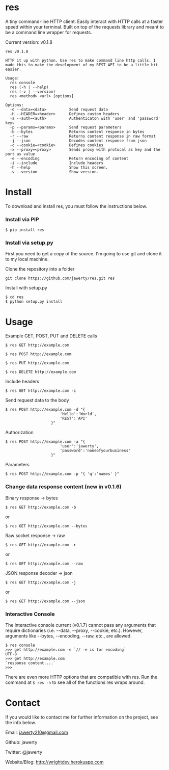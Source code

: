# res
A tiny command-line HTTP client. Easily interact with HTTP calls at a faster speed within your terminal. Built on top of the requests library and meant to be a command line wrapper for requests. 

Current version: v0.1.8

```
res v0.1.8

HTTP it up with python. Use res to make command line http calls. I made this to make the development of my REST API to be a little bit easier.

Usage:
  res console
  res (-h | --help)
  res (-v | --version)
  res <method> <url> [options]

Options:
  -d --data=<data>          Send request data
  -H --HEADER=<header>      Defines custom headers
  -a --auth=<auth>          Authenticaton with 'user' and 'password' keys
  -p --params=<params>      Send request parameters
  -b --bytes                Returns content response in bytes
  -r --raw                  Returns content response in raw format
  -j --json                 Decodes content response from json
  -c --cookie=<cookie>      Defines cookies
  -x --proxy=<proxy>        Sends proxy with protocal as key and the port as value
  -e --encoding             Return encoding of content
  -i --include              Include headers
  -h --help                 Show this screen.
  -v --version              Show version.
```

# Install
To download and install res, you must follow the instructions below.

### Install via PIP
```
$ pip install res
```

### Install via setup.py
First you need to get a copy of the source. I'm going to use git and clone it to my local machine. 

Clone the repository into a folder
```
git clone https://github.com/jawerty/res.git res
```

Install with setup.py
```
$ cd res
$ python setup.py install
```

# Usage
Example GET, POST, PUT and DELETE calls
```
$ res GET http://example.com

$ res POST http://example.com

$ res PUT http://example.com

$ res DELETE http://example.com
```

Include headers
```
$ res GET http://example.com -i
```

Send request data to the body
```
$ res POST http://example.com -d "{
						'Hello':'World',
						'REST':'API'
					}"
```

Authorization
```
$ res POST http://example.com -a "{
						'user':'jawerty',
						'password':'noneofyourbusiness'
					}"
```

Parameters
```
$ res POST http://example.com -p "{ 'q':'names' }" 
```

### Change data response content (new in v0.1.6)

Binary response -> bytes 
```
$ res GET http://example.com -b
```
or
```
$ res GET http://example.com --bytes
```


Raw socket response -> raw
```
$ res GET http://example.com -r
```
or
```
$ res GET http://example.com --raw
```


JSON response decoder -> json
```
$ res GET http://example.com -j
```
or
```
$ res GET http://example.com --json
```

### Interactive Console
The interactive console current (v0.1.7) cannot pass any arguments that require dictionaries (i.e. --data, --proxy, --cookie, etc.). However, arguments like --bytes, --encoding, --raw, etc., are allowed.
```
$ res console
>>> get http://example.com -e `// -e is for encoding`
UTF-8
>>> get http://example.com
`response content....`
>>>
```

There are even more HTTP options that are compatible with res. Run the command at `$ res -h` to see all of the functions res wraps around.

# Contact
If you would like to contact me for further information on the project, see the info below.

Email: jawerty210@gmail.com

Github: jawerty

Twitter: @jawerty

Website/Blog: <http://wrightdev.herokuapp.com>
